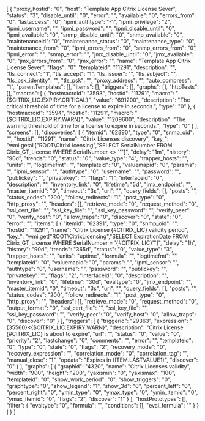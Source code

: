 [
    {
        "proxy_hostid": "0",
        "host": "Template App Citrix License Sever",
        "status": "3",
        "disable_until": "0",
        "error": "",
        "available": "0",
        "errors_from": "0",
        "lastaccess": "0",
        "ipmi_authtype": "-1",
        "ipmi_privilege": "2",
        "ipmi_username": "",
        "ipmi_password": "",
        "ipmi_disable_until": "0",
        "ipmi_available": "0",
        "snmp_disable_until": "0",
        "snmp_available": "0",
        "maintenanceid": "0",
        "maintenance_status": "0",
        "maintenance_type": "0",
        "maintenance_from": "0",
        "ipmi_errors_from": "0",
        "snmp_errors_from": "0",
        "ipmi_error": "",
        "snmp_error": "",
        "jmx_disable_until": "0",
        "jmx_available": "0",
        "jmx_errors_from": "0",
        "jmx_error": "",
        "name": "Template App Citrix License Sever",
        "flags": "0",
        "templateid": "11291",
        "description": "",
        "tls_connect": "1",
        "tls_accept": "1",
        "tls_issuer": "",
        "tls_subject": "",
        "tls_psk_identity": "",
        "tls_psk": "",
        "proxy_address": "",
        "auto_compress": "1",
        "parentTemplates": [],
        "items": [],
        "triggers": [],
        "graphs": [],
        "httpTests": [],
        "macros": [
            {
                "hostmacroid": "3593",
                "hostid": "11291",
                "macro": "{$CITRIX_LIC.EXPIRY.CRITICAL}",
                "value": "691200",
                "description": "The critical threshold of time for a license to expire in seconds.",
                "type": "0"
            },
            {
                "hostmacroid": "3594",
                "hostid": "11291",
                "macro": "{$CITRIX_LIC.EXPIRY.WARN}",
                "value": "1209600",
                "description": "The warning threshold of time for a license to expire in seconds.",
                "type": "0"
            }
        ],
        "screens": [],
        "discoveries": [
            {
                "itemid": "62390",
                "type": "0",
                "snmp_oid": "",
                "hostid": "11291",
                "name": "Citrix Licenses discovery",
                "key_": "wmi.getall[\"ROOT\\CitrixLicensing\",\"SELECT SerialNumber FROM Citrix_GT_License WHERE SerialNumber <> ''\"]",
                "delay": "1m",
                "history": "90d",
                "trends": "0",
                "status": "0",
                "value_type": "4",
                "trapper_hosts": "",
                "units": "",
                "logtimefmt": "",
                "templateid": "0",
                "valuemapid": "0",
                "params": "",
                "ipmi_sensor": "",
                "authtype": "0",
                "username": "",
                "password": "",
                "publickey": "",
                "privatekey": "",
                "flags": "1",
                "interfaceid": "0",
                "description": "",
                "inventory_link": "0",
                "lifetime": "5d",
                "jmx_endpoint": "",
                "master_itemid": "0",
                "timeout": "3s",
                "url": "",
                "query_fields": [],
                "posts": "",
                "status_codes": "200",
                "follow_redirects": "1",
                "post_type": "0",
                "http_proxy": "",
                "headers": [],
                "retrieve_mode": "0",
                "request_method": "0",
                "ssl_cert_file": "",
                "ssl_key_file": "",
                "ssl_key_password": "",
                "verify_peer": "0",
                "verify_host": "0",
                "allow_traps": "0",
                "discover": "0",
                "state": "0",
                "error": "",
                "items": [
                    {
                        "itemid": "62391",
                        "type": "0",
                        "snmp_oid": "",
                        "hostid": "11291",
                        "name": "Citrix License {#CITRIX_LIC} validity period",
                        "key_": "wmi.get[\"ROOT\\CitrixLicensing\",\"SELECT ExpirationDate FROM Citrix_GT_License WHERE SerialNumber = '{#CITRIX_LIC}'\"]",
                        "delay": "1h",
                        "history": "90d",
                        "trends": "365d",
                        "status": "0",
                        "value_type": "3",
                        "trapper_hosts": "",
                        "units": "uptime",
                        "formula": "",
                        "logtimefmt": "",
                        "templateid": "0",
                        "valuemapid": "0",
                        "params": "",
                        "ipmi_sensor": "",
                        "authtype": "0",
                        "username": "",
                        "password": "",
                        "publickey": "",
                        "privatekey": "",
                        "flags": "2",
                        "interfaceid": "0",
                        "description": "",
                        "inventory_link": "0",
                        "lifetime": "30d",
                        "evaltype": "0",
                        "jmx_endpoint": "",
                        "master_itemid": "0",
                        "timeout": "3s",
                        "url": "",
                        "query_fields": [],
                        "posts": "",
                        "status_codes": "200",
                        "follow_redirects": "1",
                        "post_type": "0",
                        "http_proxy": "",
                        "headers": [],
                        "retrieve_mode": "0",
                        "request_method": "0",
                        "output_format": "0",
                        "ssl_cert_file": "",
                        "ssl_key_file": "",
                        "ssl_key_password": "",
                        "verify_peer": "0",
                        "verify_host": "0",
                        "allow_traps": "0",
                        "discover": "0"
                    }
                ],
                "triggers": [
                    {
                        "triggerid": "29363",
                        "expression": "{35560}<{$CITRIX_LIC.EXPIRY.WARN}",
                        "description": "Citrix License {#CITRIX_LIC} is about to expire",
                        "url": "",
                        "status": "0",
                        "value": "0",
                        "priority": "2",
                        "lastchange": "0",
                        "comments": "",
                        "error": "",
                        "templateid": "0",
                        "type": "0",
                        "state": "0",
                        "flags": "2",
                        "recovery_mode": "0",
                        "recovery_expression": "",
                        "correlation_mode": "0",
                        "correlation_tag": "",
                        "manual_close": "1",
                        "opdata": "Expires in {ITEM.LASTVALUE1}",
                        "discover": "0"
                    }
                ],
                "graphs": [
                    {
                        "graphid": "4320",
                        "name": "Citrix Licenses validity",
                        "width": "900",
                        "height": "200",
                        "yaxismin": "0",
                        "yaxismax": "100",
                        "templateid": "0",
                        "show_work_period": "0",
                        "show_triggers": "0",
                        "graphtype": "0",
                        "show_legend": "1",
                        "show_3d": "0",
                        "percent_left": "0",
                        "percent_right": "0",
                        "ymin_type": "0",
                        "ymax_type": "0",
                        "ymin_itemid": "0",
                        "ymax_itemid": "0",
                        "flags": "2",
                        "discover": "1"
                    }
                ],
                "hostPrototypes": [],
                "filter": {
                    "evaltype": "0",
                    "formula": "",
                    "conditions": [],
                    "eval_formula": ""
                }
            }
        ]
    }
]